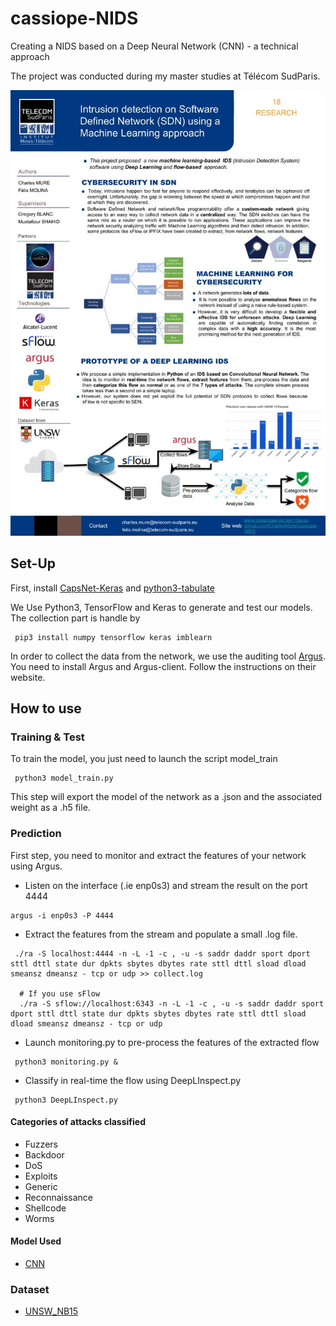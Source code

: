 # cassiope-NIDS
Creating a NIDS based on a Deep Neural Network (CNN) - a technical approach

The project was conducted during my master studies at Télécom SudParis.

![Overview of the project](https://raw.githubusercontent.com/CharlesMure/cassiope-NIDS/master/Poster%20-%20Equipe%2018.jpg)

## Set-Up

First, install [CapsNet-Keras](https://github.com/XifengGuo/CapsNet-Keras) and [python3-tabulate](https://bitbucket.org/astanin/python-tabulate/)

We Use Python3, TensorFlow and Keras to generate and test our models. The collection part is handle by 

```
 pip3 install numpy tensorflow keras imblearn
```

In order to collect the data from the network, we use the auditing tool [Argus][Argus]. You need to install Argus and Argus-client.
Follow the instructions on their website.
 
 
## How to use

### Training & Test ###

To train the model, you just need to launch the script model_train

```
 python3 model_train.py
```

This step will export the model of the network as a .json and the associated weight as a .h5 file.

### Prediction ###

First step, you need to monitor and extract the features of your network using Argus.

* Listen on the interface (.ie enp0s3) and stream the result on the port 4444

```
argus -i enp0s3 -P 4444
```

* Extract the features from the stream and populate a small .log file.

```
 ./ra -S localhost:4444 -n -L -1 -c , -u -s saddr daddr sport dport sttl dttl state dur dpkts sbytes dbytes rate sttl dttl sload dload smeansz dmeansz - tcp or udp >> collect.log

  # If you use sFlow
  ./ra -S sflow://localhost:6343 -n -L -1 -c , -u -s saddr daddr sport dport sttl dttl state dur dpkts sbytes dbytes rate sttl dttl sload dload smeansz dmeansz - tcp or udp
```

 * Launch monitoring.py to pre-process the features of the extracted flow

```
 python3 monitoring.py &
```

* Classify in real-time the flow using DeepLInspect.py

```
 python3 DeepLInspect.py
```


#### Categories of attacks classified ####
* Fuzzers
* Backdoor 
* DoS
* Exploits
* Generic
* Reconnaissance
* Shellcode
* Worms


#### Model Used ####
* [CNN][Reference_model] 


### Dataset
* [UNSW_NB15][Dataset]



[Reference_model]: https://www.researchgate.net/publication/319717354_A_Few-shot_Deep_Learning_Approach_for_Improved_Intrusion_Detection
[Argus]: https://qosient.com/argus/
[Dataset]: https://www.unsw.adfa.edu.au/unsw-canberra-cyber/cybersecurity/ADFA-NB15-Datasets/
